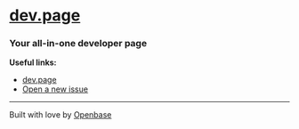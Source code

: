 # [dev.page](https://dev.page)
### Your all-in-one developer page

**Useful links:**
* [dev.page](https://dev.page)
* [Open a new issue](https://github.com/devpage-app/dev.page/issues)

---

Built with love by [Openbase](https://openbase.com/)

